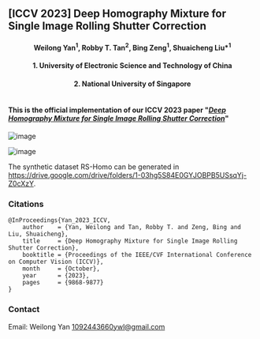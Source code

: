 ## [ICCV 2023] Deep Homography Mixture for Single Image Rolling Shutter Correction

<h4 align="center">Weilong Yan<sup>1</sup>, Robby T. Tan<sup>2</sup>, Bing Zeng<sup>1</sup>, Shuaicheng Liu*<sup>1</sup></center>
<h4 align="center">1. University of Electronic Science and Technology of China</center>
<h4 align="center">2. National University of Singapore</center><br><br>

#### This is the official implementation of our ICCV 2023 paper "[***Deep Homography Mixture for Single Image Rolling Shutter Correction***](https://openaccess.thecvf.com/content/ICCV2023/papers/Yan_Deep_Homography_Mixture_for_Single_Image_Rolling_Shutter_Correction_ICCV_2023_paper.pdf)"


![image](https://github.com/DavidYan2001/Deep_RS-HM/assets/1344482/bc1e2927-b4d5-4fe1-a281-fada51f8a1ca)

![image](https://github.com/DavidYan2001/Deep_RS-HM/assets/1344482/3528f029-e2aa-40eb-95d3-79433ad3be6c)

The synthetic dataset RS-Homo can be generated in https://drive.google.com/drive/folders/1-03hg5S84E0GYJOBPB5USsqYj-Z0cXzY.

### Citations

```
@InProceedings{Yan_2023_ICCV,
    author    = {Yan, Weilong and Tan, Robby T. and Zeng, Bing and Liu, Shuaicheng},
    title     = {Deep Homography Mixture for Single Image Rolling Shutter Correction},
    booktitle = {Proceedings of the IEEE/CVF International Conference on Computer Vision (ICCV)},
    month     = {October},
    year      = {2023},
    pages     = {9868-9877}
}
```
### Contact

Email: Weilong Yan [1092443660ywl@gmail.com](1092443660ywl@gmail.com)


